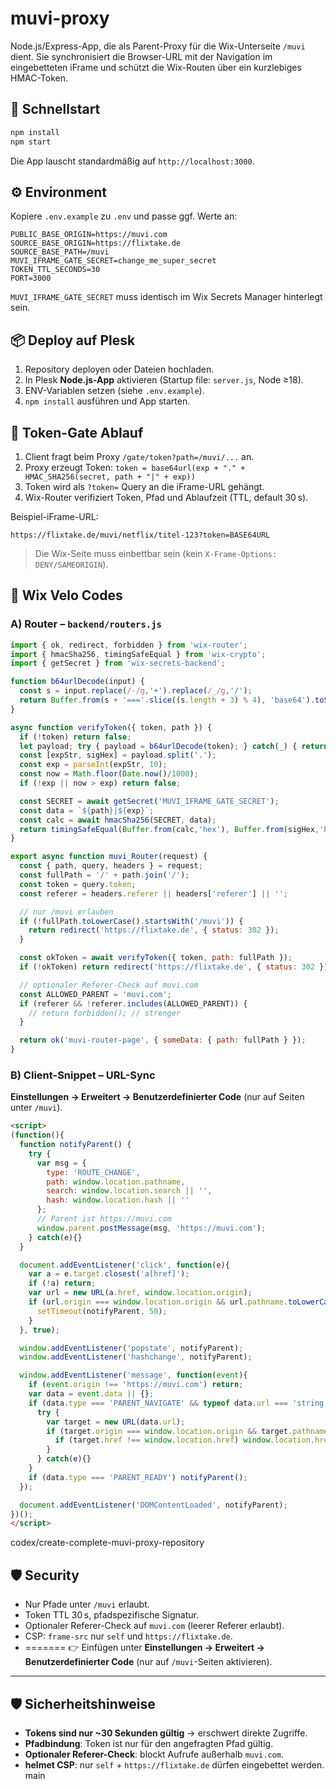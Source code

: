 # muvi-proxy

Node.js/Express-App, die als Parent-Proxy für die Wix-Unterseite `/muvi` dient.
Sie synchronisiert die Browser-URL mit der Navigation im eingebetteten iFrame und schützt die Wix-Routen über ein kurzlebiges HMAC-Token.

## 🚀 Schnellstart

```bash
npm install
npm start
```

Die App lauscht standardmäßig auf `http://localhost:3000`.

## ⚙️ Environment
Kopiere `.env.example` zu `.env` und passe ggf. Werte an:

```env
PUBLIC_BASE_ORIGIN=https://muvi.com
SOURCE_BASE_ORIGIN=https://flixtake.de
SOURCE_BASE_PATH=/muvi
MUVI_IFRAME_GATE_SECRET=change_me_super_secret
TOKEN_TTL_SECONDS=30
PORT=3000
```

`MUVI_IFRAME_GATE_SECRET` muss identisch im Wix Secrets Manager hinterlegt sein.

## 📦 Deploy auf Plesk
1. Repository deployen oder Dateien hochladen.
2. In Plesk **Node.js-App** aktivieren (Startup file: `server.js`, Node ≥18).
3. ENV-Variablen setzen (siehe `.env.example`).
4. `npm install` ausführen und App starten.

## 🔐 Token-Gate Ablauf
1. Client fragt beim Proxy `/gate/token?path=/muvi/...` an.
2. Proxy erzeugt Token:
   `token = base64url(exp + "." + HMAC_SHA256(secret, path + "|" + exp))`
3. Token wird als `?token=` Query an die iFrame-URL gehängt.
4. Wix-Router verifiziert Token, Pfad und Ablaufzeit (TTL, default 30 s).

Beispiel-iFrame-URL:
```
https://flixtake.de/muvi/netflix/titel-123?token=BASE64URL
```

> Die Wix-Seite muss einbettbar sein (kein `X-Frame-Options: DENY/SAMEORIGIN`).

## 🧩 Wix Velo Codes

### A) Router – `backend/routers.js`
```js
import { ok, redirect, forbidden } from 'wix-router';
import { hmacSha256, timingSafeEqual } from 'wix-crypto';
import { getSecret } from 'wix-secrets-backend';

function b64urlDecode(input) {
  const s = input.replace(/-/g,'+').replace(/_/g,'/');
  return Buffer.from(s + '==='.slice((s.length + 3) % 4), 'base64').toString();
}

async function verifyToken({ token, path }) {
  if (!token) return false;
  let payload; try { payload = b64urlDecode(token); } catch(_) { return false; }
  const [expStr, sigHex] = payload.split('.');
  const exp = parseInt(expStr, 10);
  const now = Math.floor(Date.now()/1000);
  if (!exp || now > exp) return false;

  const SECRET = await getSecret('MUVI_IFRAME_GATE_SECRET');
  const data = `${path}|${exp}`;
  const calc = await hmacSha256(SECRET, data);
  return timingSafeEqual(Buffer.from(calc,'hex'), Buffer.from(sigHex,'hex'));
}

export async function muvi_Router(request) {
  const { path, query, headers } = request;
  const fullPath = '/' + path.join('/');
  const token = query.token;
  const referer = headers.referer || headers['referer'] || '';

  // nur /muvi erlauben
  if (!fullPath.toLowerCase().startsWith('/muvi')) {
    return redirect('https://flixtake.de', { status: 302 });
  }

  const okToken = await verifyToken({ token, path: fullPath });
  if (!okToken) return redirect('https://flixtake.de', { status: 302 });

  // optionaler Referer-Check auf muvi.com
  const ALLOWED_PARENT = 'muvi.com';
  if (referer && !referer.includes(ALLOWED_PARENT)) {
    // return forbidden(); // strenger
  }

  return ok('muvi-router-page', { someData: { path: fullPath } });
}
```

### B) Client-Snippet – URL-Sync
**Einstellungen → Erweitert → Benutzerdefinierter Code** (nur auf Seiten unter `/muvi`).

```html
<script>
(function(){
  function notifyParent() {
    try {
      var msg = {
        type: 'ROUTE_CHANGE',
        path: window.location.pathname,
        search: window.location.search || '',
        hash: window.location.hash || ''
      };
      // Parent ist https://muvi.com
      window.parent.postMessage(msg, 'https://muvi.com');
    } catch(e){}
  }

  document.addEventListener('click', function(e){
    var a = e.target.closest('a[href]');
    if (!a) return;
    var url = new URL(a.href, window.location.origin);
    if (url.origin === window.location.origin && url.pathname.toLowerCase().startsWith('/muvi')) {
      setTimeout(notifyParent, 50);
    }
  }, true);

  window.addEventListener('popstate', notifyParent);
  window.addEventListener('hashchange', notifyParent);

  window.addEventListener('message', function(event){
    if (event.origin !== 'https://muvi.com') return;
    var data = event.data || {};
    if (data.type === 'PARENT_NAVIGATE' && typeof data.url === 'string') {
      try {
        var target = new URL(data.url);
        if (target.origin === window.location.origin && target.pathname.toLowerCase().startsWith('/muvi')) {
          if (target.href !== window.location.href) window.location.href = target.href;
        }
      } catch(e){}
    }
    if (data.type === 'PARENT_READY') notifyParent();
  });

  document.addEventListener('DOMContentLoaded', notifyParent);
})();
</script>
```

codex/create-complete-muvi-proxy-repository
## 🛡️ Security
- Nur Pfade unter `/muvi` erlaubt.
- Token TTL 30 s, pfadspezifische Signatur.
- Optionaler Referer-Check auf `muvi.com` (leerer Referer erlaubt).
- CSP: `frame-src` nur `self` und `https://flixtake.de`.
- =======
👉 Einfügen unter **Einstellungen → Erweitert → Benutzerdefinierter Code** (nur auf `/muvi`-Seiten aktivieren).

---

## 🛡️ Sicherheitshinweise

- **Tokens sind nur ~30 Sekunden gültig** → erschwert direkte Zugriffe.  
- **Pfadbindung**: Token ist nur für den angefragten Pfad gültig.  
- **Optionaler Referer-Check**: blockt Aufrufe außerhalb `muvi.com`.  
- **helmet CSP**: nur `self` + `https://flixtake.de` dürfen eingebettet werden.  
 main

